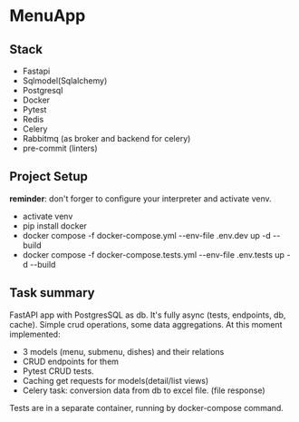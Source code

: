 # MenuApp
## Stack
- Fastapi
- Sqlmodel(Sqlalchemy)
- Postgresql
- Docker
- Pytest
- Redis
- Celery
- Rabbitmq (as broker and backend for celery)
- pre-commit (linters)

## Project Setup
__reminder__: don't forger to configure your interpreter and activate venv.
- activate venv
- pip install docker
- docker compose -f docker-compose.yml --env-file .env.dev up -d --build
- docker compose -f docker-compose.tests.yml --env-file .env.tests up -d --build
## Task summary
FastAPI app with PostgresSQL as db. It's fully async (tests, endpoints, db, cache).
Simple crud operations, some data aggregations.
At this moment implemented:
- 3 models (menu, submenu, dishes) and their relations
- CRUD endpoints for them
- Pytest CRUD tests.
- Caching get requests for models(detail/list views)
- Celery task: conversion data from db to excel file. (file response)

Tests are in a separate container, running by docker-compose command.
